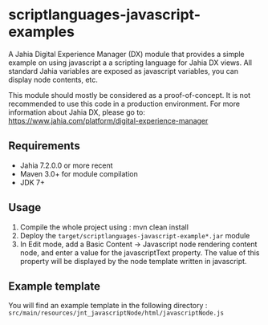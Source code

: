 # scriptlanguages-javascript-examples

A Jahia Digital Experience Manager (DX) module that provides a simple example on using javascript a a scripting 
language for Jahia DX views. All standard Jahia variables are exposed as javascript variables, you can display node 
contents, etc. 

This module should mostly be considered as a proof-of-concept. It is not recommended to use this code in a production
 environment. For more information about Jahia DX, please go to: https://www.jahia.com/platform/digital-experience-manager

## Requirements
- Jahia 7.2.0.0 or more recent
- Maven 3.0+ for module compilation
- JDK 7+

## Usage

1. Compile the whole project using : mvn clean install
2. Deploy the `target/scriptlanguages-javascript-example*.jar` module
3. In Edit mode, add a Basic Content -> Javascript node rendering content node, and enter a value for the javascriptText property.
The value of this property will be displayed by the node template written in javascript.

## Example template

You will find an example template in the following directory : `src/main/resources/jnt_javascriptNode/html/javascriptNode.js`